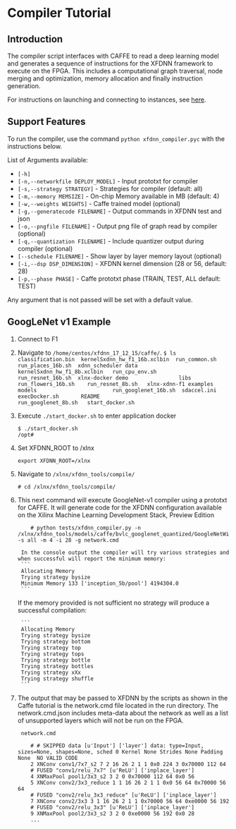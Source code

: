 # Compiler Tutorial

## Introduction
The compiler script interfaces with CAFFE to read a deep learning model and generates a sequence of instructions for the XFDNN framework to execute on the FPGA.  This includes a computational graph traversal, node merging and optimization, memory allocation and finally instruction generation.

For instructions on launching and connecting to instances, see [here][].

## Support Features

To run the compiler, use the command `python xfdnn_compiler.pyc` with the instructions below.

List of Arguments available:

- `[-h]`
- `[-n,--networkfile DEPLOY_MODEL]` - Input prototxt for compiler
- `[-s,--strategy STRATEGY]` - Strategies for compiler (default: all)
- `[-m,--memory MEMSIZE]` - On-chip Memory available in MB (default: 4)
- `[-w,--weights WEIGHTS]` -  Caffe trained model (optional)
- `[-g,--generatecode FILENAME]` -  Output commands in XFDNN test and json
- `[-o,--pngfile FILENAME]` -  Output png file of graph read by compiler (optional)
- `[-q,--quantization FILENAME]` -  Include quantizer output during compiler (optional)
- `[--schedule FILENAME]` - Show layer by layer memory layout  (optional)
- `[-i,--dsp DSP_DIMENSION]` - XFDNN kernel dimension (28 or 56, default: 28)
- `[-p,--phase PHASE]` - Caffe prototxt phase (TRAIN, TEST, ALL default: TEST)

Any argument that is not passed will be set with a default value.

## GoogLeNet v1 Example

1. Connect to F1
2. Navigate to `/home/centos/xfdnn_17_12_15/caffe/`.
        ```
        $ ls
        classification.bin  kernelSxdnn_hw_f1_16b.xclbin  run_common.sh         run_places_16b.sh  xdnn_scheduler
        data                kernelSxdnn_hw_f1_8b.xclbin   run_cpu_env.sh        run_resnet_16b.sh  xlnx-docker
        demo                libs                          run_flowers_16b.sh    run_resnet_8b.sh   xlnx-xdnn-f1
        examples            models                        run_googlenet_16b.sh  sdaccel.ini
        execDocker.sh       README                        run_googlenet_8b.sh   start_docker.sh
        ```

3. Execute `./start_docker.sh` to enter application docker
	```
	$ ./start_docker.sh
	/opt#
	```

4. Set XFDNN_ROOT to /xlnx
	```
	export XFDNN_ROOT=/xlnx
	```

5. Navigate to `/xlnx/xfdnn_tools/compile/`
	```
	# cd /xlnx/xfdnn_tools/compile/
	```

6. This next command will execute GoogleNet-v1 compiler using a prototxt for CAFFE.  It will generate code for the XFDNN configuration available on the Xilinx Machine Learning Development Stack, Preview Edition
	```
        # python tests/xfdnn_compiler.py -n /xlnx/xfdnn_tools/models/caffe/bvlc_googlenet_quantized/GoogleNetWithOutLRN_dummydata_deploy.prototxt -s all -m 4 -i 28 -g network.cmd
	```

        In the console output the compiler will try various strategies and when successful will report the minimum memory:
        ```
        Allocating Memory
        Trying strategy bysize
        Minimum Memory 133 ['inception_5b/pool'] 4194304.0
        ```

	If the memory provided is not sufficient no strategy will produce a successful compilation:

        ```
        Allocating Memory
        Trying strategy bysize
        Trying strategy bottom
        Trying strategy top
        Trying strategy tops
        Trying strategy bottle
        Trying strategy bottles
        Trying strategy xXx
        Trying strategy shuffle
        ```

7. The output that may be passed to XFDNN by the scripts as shown in the Caffe tutorial is the network.cmd file located in the run directory.  The network.cmd.json includes meta-data about the network as well as a list of unsupported layers which will not be run on the FPGA.

        network.cmd
	```
        # # SKIPPED data [u'Input'] ['layer'] data: type=Input, sizes=None, shapes=None, sched 0 Kernel None Strides None Padding None  NO VALID CODE
        2 XNConv conv1/7x7_s2 7 2 16 26 2 1 1 0x0 224 3 0x70000 112 64
        # FUSED "conv1/relu_7x7" [u'ReLU'] ['inplace_layer']
        4 XNMaxPool pool1/3x3_s2 3 2 0 0x70000 112 64 0x0 56
        5 XNConv conv2/3x3_reduce 1 1 16 26 2 1 1 0x0 56 64 0x70000 56 64
        # FUSED "conv2/relu_3x3_reduce" [u'ReLU'] ['inplace_layer']
        7 XNConv conv2/3x3 3 1 16 26 2 1 1 0x70000 56 64 0xe0000 56 192
        # FUSED "conv2/relu_3x3" [u'ReLU'] ['inplace_layer']
        9 XNMaxPool pool2/3x3_s2 3 2 0 0xe0000 56 192 0x0 28
        ...

[here]: launching_instance.md
